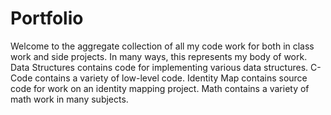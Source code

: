 # Portfolio
Welcome to the aggregate collection of all my code work for both in class work and side projects.
In many ways, this represents my body of work.
Data Structures contains code for implementing various data structures.
C-Code contains a variety of low-level code.
Identity Map contains source code for work on an identity mapping project.
Math contains a variety of math work in many subjects.

